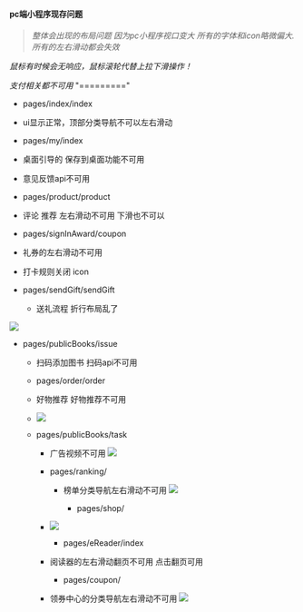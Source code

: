 


#### pc端小程序现存问题
   > *整体会出现的布局问题  因为pc小程序视口变大 所有的字体和icon略微偏大.*
   > *所有的左右滑动都会失效*

*鼠标有时候会无响应，鼠标滚轮代替上拉下滑操作！*

*支付相关都不可用*
"========="



* pages/index/index

* ui显示正常，顶部分类导航不可以左右滑动

* pages/my/index

* 桌面引导的 保存到桌面功能不可用

* 意见反馈api不可用

* pages/product/product

* 评论 推荐 左右滑动不可用 下滑也不可以

* pages/signInAward/coupon

* 礼券的左右滑动不可用

* 打卡规则关闭 icon

* pages/sendGift/sendGift
  * 送礼流程 折行布局乱了


![](http://ww1.sinaimg.cn/large/c2e8730ely1g68hwf1gfij20d10m6abt.jpg)

* pages/publicBooks/issue
  *  扫码添加图书  扫码api不可用
  * pages/order/order
  * 好物推荐 好物推荐不可用
  * ![](http://ww1.sinaimg.cn/large/c2e8730ely1g69oiqksbgj20cl0kbmzj.jpg)

   

   * pages/publicBooks/task

      * 广告视频不可用 
        ![](http://ww1.sinaimg.cn/large/c2e8730ely1g69om0lospj20cq0m4mzf.jpg)

      

      * pages/ranking/

        * 榜单分类导航左右滑动不可用
          ![](http://ww1.sinaimg.cn/large/c2e8730ely1g69ow9iptpj20ct0ltjwh.jpg)

          * pages/shop/

      * ![](http://ww1.sinaimg.cn/large/c2e8730ely1g69ozycx0kj20co0l5447.jpg)

          * pages/eReader/index

      * 阅读器的左右滑动翻页不可用 点击翻页可用

          * pages/coupon/

      * 领券中心的分类导航左右滑动不可用
        ![](http://ww1.sinaimg.cn/mw690/c2e8730ely1g69p9qizygj20cu0l97a9.jpg)
